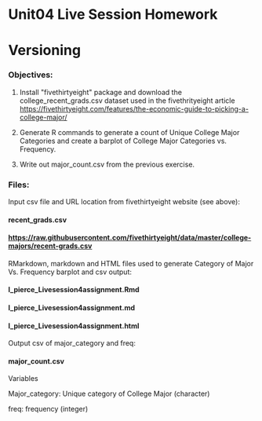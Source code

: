 # Unit04 Live Session Homework
# Versioning

### Objectives:

1) Install "fivethirtyeight" package and download the college_recent_grads.csv dataset used in the fivethrityeight article
https://fivethirtyeight.com/features/the-economic-guide-to-picking-a-college-major/


2) Generate R commands to generate a count of Unique College Major Categories and create a barplot of College Major Categories vs. Frequency. 

3) Write out major_count.csv from the previous exercise.

### Files:

Input csv file and URL location from fivethirtyeight website (see above):

#### recent_grads.csv
#### https://raw.githubusercontent.com/fivethirtyeight/data/master/college-majors/recent-grads.csv

RMarkdown, markdown and HTML files used to generate Category of Major Vs. Frequency barplot and csv output: 

#### l_pierce_Livesession4assignment.Rmd
#### l_pierce_Livesession4assignment.md
#### l_pierce_Livesession4assignment.html

Output csv of major_category and freq:

#### major_count.csv

Variables

Major_category: Unique category of College Major (character)

freq: frequency (integer)


